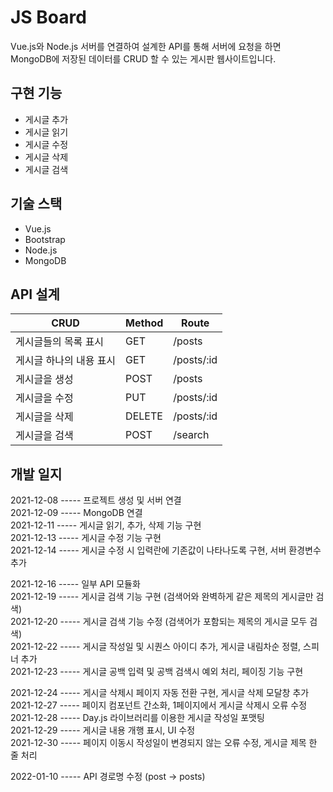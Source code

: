 # JS Board

Vue.js와 Node.js 서버를 연결하여 설계한 API를 통해 서버에 요청을 하면  
MongoDB에 저장된 데이터를 CRUD 할 수 있는 게시판 웹사이트입니다.

## 구현 기능

<ul>
  <li>게시글 추가</li>
  <li>게시글 읽기</li>
  <li>게시글 수정</li>
  <li>게시글 삭제</li>
  <li>게시글 검색</li>
</ul>

## 기술 스택

<ul>
  <li>Vue.js</li>
  <li>Bootstrap</li>
  <li>Node.js</li>
  <li>MongoDB</li>
</ul>

## API 설계

| CRUD | Method | Route |
| --- | --- | --- |
| 게시글들의 목록 표시 | GET | /posts |
| 게시글 하나의 내용 표시 | GET | /posts/:id |
| 게시글을 생성 | POST | /posts |
| 게시글을 수정 | PUT | /posts/:id |
| 게시글을 삭제 | DELETE | /posts/:id |
| 게시글을 검색 | POST | /search |

## 개발 일지

2021-12-08 ----- 프로젝트 생성 및 서버 연결  
2021-12-09 ----- MongoDB 연결  
2021-12-11 ----- 게시글 읽기, 추가, 삭제 기능 구현  
2021-12-13 ----- 게시글 수정 기능 구현  
2021-12-14 ----- 게시글 수정 시 입력란에 기존값이 나타나도록 구현, 서버 환경변수 추가  

2021-12-16 ----- 일부 API 모듈화  
2021-12-19 ----- 게시글 검색 기능 구현 (검색어와 완벽하게 같은 제목의 게시글만 검색)  
2021-12-20 ----- 게시글 검색 기능 수정 (검색어가 포함되는 제목의 게시글 모두 검색)  
2021-12-22 ----- 게시글 작성일 및 시퀀스 아이디 추가, 게시글 내림차순 정렬, 스피너 추가  
2021-12-23 ----- 게시글 공백 입력 및 공백 검색시 예외 처리, 페이징 기능 구현  

2021-12-24 ----- 게시글 삭제시 페이지 자동 전환 구현, 게시글 삭제 모달창 추가  
2021-12-27 ----- 페이지 컴포넌트 간소화, 1페이지에서 게시글 삭제시 오류 수정  
2021-12-28 ----- Day.js 라이브러리를 이용한 게시글 작성일 포맷팅  
2021-12-29 ----- 게시글 내용 개행 표시, UI 수정  
2021-12-30 ----- 페이지 이동시 작성일이 변경되지 않는 오류 수정, 게시글 제목 한 줄 처리  

2022-01-10 ----- API 경로명 수정 (post → posts)
